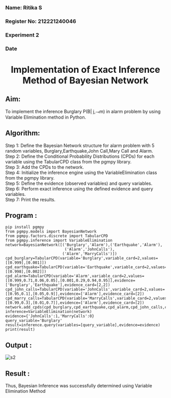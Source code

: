<H3>Name: Ritika S</H3>
<H3>Register No: 212221240046</H3>
<H3>Experiment 2</H3>
<H3>Date</H3>
<h1 align =center>Implementation of Exact Inference Method of Bayesian Network</h1>

## Aim:
To implement the inference Burglary P(B| j,⥗m) in alarm problem by using Variable Elimination method in Python.

## Algorithm:

Step 1: Define the Bayesian Network structure for alarm problem with 5 random variables, Burglary,Earthquake,John Call,Mary Call and Alarm.<br>
Step 2: Define the Conditional Probability Distributions (CPDs) for each variable using the TabularCPD class from the pgmpy library.<br>
Step 3: Add the CPDs to the network.<br>
Step 4: Initialize the inference engine using the VariableElimination class from the pgmpy library.<br>
Step 5: Define the evidence (observed variables) and query variables.<br>
Step 6: Perform exact inference using the defined evidence and query variables.<br>
Step 7: Print the results.<br>

## Program :
```
pip install pgmpy
from pgmpy.models import BayesianNetwork
from pgmpy.factors.discrete import TabularCPD
from pgmpy.inference import VariableElimination
network=BayesianNetwork([('Burglary','Alarm'),('Earthquake','Alarm'),
                          ('Alarm','JohnCalls'),
                         ('Alarm','MarryCalls')])
cpd_burglary=TabularCPD(variable='Burglary',variable_card=2,values=[[0.999],[0.001]])
cpd_earthquake=TabularCPD(variable='Earthquake',variable_card=2,values=[[0.998],[0.002]])
cpd_alarm=TabularCPD(variable='Alarm',variable_card=2,values=[[0.999,0.71,0.06,0.05],[0.001,0.29,0.94,0.95]],evidence=['Burglary','Earthquake'],evidence_card=[2,2])
cpd_john_calls=TabularCPD(variable='JohnCalls',variable_card=2,values=[[0.95,0.1],[0.05,0.9]],evidence=['Alarm'],evidence_card=[2])
cpd_marry_calls=TabularCPD(variable='MarryCalls',variable_card=2,values=[[0.99,0.3],[0.01,0.7]],evidence=['Alarm'],evidence_card=[2])
network.add_cpds(cpd_burglary,cpd_earthquake,cpd_alarm,cpd_john_calls,cpd_marry_calls)
inference=VariableElimination(network)
evidence={'JohnCalls':1,'MarryCalls':0}
query_variable='Burglary'
result=inference.query(variables=[query_variable],evidence=evidence)
print(result)
```


## Output :
![s2](https://github.com/user-attachments/assets/407d6262-9c9f-44e5-8fe4-d67fde9a2033)


## Result :
Thus, Bayesian Inference was successfully determined using Variable Elimination Method

